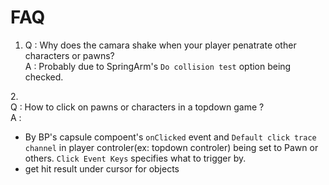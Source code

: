 # FAQ

1.  
    Q : Why does the camara shake when your player penatrate other characters or pawns?  
    A : Probably due to SpringArm's `Do collision test` option being checked.

2\.  
Q : How to click on pawns or characters in a topdown game ?  
A :

* By BP's capsule compoent's `onClicked` event and `Default click trace channel` in player controler(ex: topdown controler) being set to Pawn or others. `Click Event Keys` specifies what to trigger by.
* get hit result under cursor for objects
